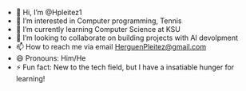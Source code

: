 - 👋 Hi, I’m @Hpleitez1
- 👀 I’m interested in Computer programming, Tennis
- 🌱 I’m currently learning Computer Science at KSU
- 💞️ I’m looking to collaborate on building projects with AI devolpment
- 📫 How to reach me via email HerguenPleitez@gmail.com
- 😄 Pronouns: Him/He
- ⚡ Fun fact: New to the tech field, but I have a insatiable hunger for learning! 

<!---
Hpleitez1/Hpleitez1 is a ✨ special ✨ repository because its `README.md` (this file) appears on your GitHub profile.
You can click the Preview link to take a look at your changes.
--->
